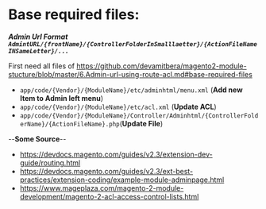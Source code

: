 # Base required files:

***Admin Url Format `AdmintURL/{frontName}/{ControllerFolderInSmalllaetter}/{ActionFileNameINSameLetter}/...`***

First need all  files of  https://github.com/devamitbera/magento2-module-stucture/blob/master/6.Admin-url-using-route-acl.md#base-required-files


- `app/code/{Vendor}/{ModuleName}/etc/adminhtml/menu.xml` (**Add new Item to Admin left menu**)
- `app/code/{Vendor}/{ModuleName}/etc/acl.xml` (**Update ACL**)
- `app/code/{Vendor}/{ModuleName}/Controller/Adminhtml/{ControllerFolderName}/{ActionFileName}.php`(**Update File**)


 --**Some Source**-- 
 
 - https://devdocs.magento.com/guides/v2.3/extension-dev-guide/routing.html
 - https://devdocs.magento.com/guides/v2.3/ext-best-practices/extension-coding/example-module-adminpage.html
 - https://www.mageplaza.com/magento-2-module-development/magento-2-acl-access-control-lists.html
 
 
